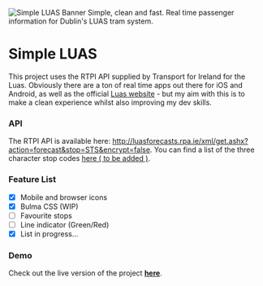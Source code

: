 ![Simple LUAS Banner](https://shanehastings.eu/luas/simpleluas_banner_github.png)
Simple, clean and fast. Real time passenger information for Dublin's LUAS tram system.
# Simple LUAS

This project uses the RTPI API supplied by Transport for Ireland for the Luas. Obviously there are a ton of real time apps out there for iOS and Android, as well as the official [Luas website](http://luas.ie/) - but my aim with this is to make a clean experience whilst also improving my dev skills.

### API

The RTPI API is available here: <http://luasforecasts.rpa.ie/xml/get.ashx?action=forecast&stop=STS&encrypt=false>. You can find a list of the three character stop codes [here ( to be added )](https://shanehastings.eu/luas/faq.php).

### Feature List

- [x] Mobile and browser icons
- [x] Bulma CSS (WIP)
- [ ] Favourite stops
- [ ] Line indicator (Green/Red)
- [x] List in progress...

### Demo

Check out the live version of the project **[here](https://shanehastings.eu/luas/)**.
